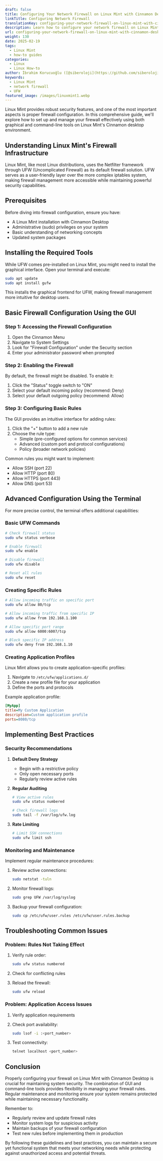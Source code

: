 ```yaml
---
draft: false
title: Configuring Your Network Firewall on Linux Mint with Cinnamon Desktop
linkTitle: Configuring Network Firewall
translationKey: configuring-your-network-firewall-on-linux-mint-with-cinnamon-desktop
description: Learn how to configure your network firewall on Linux Mint with Cinnamon Desktop using both graphical and command-line tools.
url: configuring-your-network-firewall-on-linux-mint-with-cinnamon-desktop
weight: 130
date: 2025-02-19
tags:
  - Linux Mint
  - how-to guides
categories:
  - Linux
  - Linux How-to
author: İbrahim Korucuoğlu ([@siberoloji](https://github.com/siberoloji))
keywords:
  - Linux Mint
  - network firewall
  - UFW
featured_image: /images/linuxmint1.webp
---
```

Linux Mint provides robust security features, and one of the most important aspects is proper firewall configuration. In this comprehensive guide, we'll explore how to set up and manage your firewall effectively using both graphical and command-line tools on Linux Mint's Cinnamon desktop environment.

## Understanding Linux Mint's Firewall Infrastructure

Linux Mint, like most Linux distributions, uses the Netfilter framework through UFW (Uncomplicated Firewall) as its default firewall solution. UFW serves as a user-friendly layer over the more complex iptables system, making firewall management more accessible while maintaining powerful security capabilities.

## Prerequisites

Before diving into firewall configuration, ensure you have:

- A Linux Mint installation with Cinnamon Desktop
- Administrative (sudo) privileges on your system
- Basic understanding of networking concepts
- Updated system packages

## Installing the Required Tools

While UFW comes pre-installed on Linux Mint, you might need to install the graphical interface. Open your terminal and execute:

```bash
sudo apt update
sudo apt install gufw
```

This installs the graphical frontend for UFW, making firewall management more intuitive for desktop users.

## Basic Firewall Configuration Using the GUI

### Step 1: Accessing the Firewall Configuration

1. Open the Cinnamon Menu
2. Navigate to System Settings
3. Look for "Firewall Configuration" under the Security section
4. Enter your administrator password when prompted

### Step 2: Enabling the Firewall

By default, the firewall might be disabled. To enable it:

1. Click the "Status" toggle switch to "ON"
2. Select your default incoming policy (recommend: Deny)
3. Select your default outgoing policy (recommend: Allow)

### Step 3: Configuring Basic Rules

The GUI provides an intuitive interface for adding rules:

1. Click the "+" button to add a new rule
2. Choose the rule type:
   - Simple (pre-configured options for common services)
   - Advanced (custom port and protocol configurations)
   - Policy (broader network policies)

Common rules you might want to implement:

- Allow SSH (port 22)
- Allow HTTP (port 80)
- Allow HTTPS (port 443)
- Allow DNS (port 53)

## Advanced Configuration Using the Terminal

For more precise control, the terminal offers additional capabilities:

### Basic UFW Commands

```bash
# Check firewall status
sudo ufw status verbose

# Enable firewall
sudo ufw enable

# Disable firewall
sudo ufw disable

# Reset all rules
sudo ufw reset
```

### Creating Specific Rules

```bash
# Allow incoming traffic on specific port
sudo ufw allow 80/tcp

# Allow incoming traffic from specific IP
sudo ufw allow from 192.168.1.100

# Allow specific port range
sudo ufw allow 6000:6007/tcp

# Block specific IP address
sudo ufw deny from 192.168.1.10
```

### Creating Application Profiles

Linux Mint allows you to create application-specific profiles:

1. Navigate to `/etc/ufw/applications.d/`
2. Create a new profile file for your application
3. Define the ports and protocols

Example application profile:

```ini
[MyApp]
title=My Custom Application
description=Custom application profile
ports=8080/tcp
```

## Implementing Best Practices

### Security Recommendations

1. **Default Deny Strategy**
   - Begin with a restrictive policy
   - Only open necessary ports
   - Regularly review active rules

2. **Regular Auditing**

   ```bash
   # View active rules
   sudo ufw status numbered
   
   # Check firewall logs
   sudo tail -f /var/log/ufw.log
   ```

3. **Rate Limiting**

   ```bash
   # Limit SSH connections
   sudo ufw limit ssh
   ```

### Monitoring and Maintenance

Implement regular maintenance procedures:

1. Review active connections:

   ```bash
   sudo netstat -tuln
   ```

2. Monitor firewall logs:

   ```bash
   sudo grep UFW /var/log/syslog
   ```

3. Backup your firewall configuration:

   ```bash
   sudo cp /etc/ufw/user.rules /etc/ufw/user.rules.backup
   ```

## Troubleshooting Common Issues

### Problem: Rules Not Taking Effect

1. Verify rule order:

   ```bash
   sudo ufw status numbered
   ```

2. Check for conflicting rules
3. Reload the firewall:

   ```bash
   sudo ufw reload
   ```

### Problem: Application Access Issues

1. Verify application requirements
2. Check port availability:

   ```bash
   sudo lsof -i :<port_number>
   ```

3. Test connectivity:

   ```bash
   telnet localhost <port_number>
   ```

## Conclusion

Properly configuring your firewall on Linux Mint with Cinnamon Desktop is crucial for maintaining system security. The combination of GUI and command-line tools provides flexibility in managing your firewall rules. Regular maintenance and monitoring ensure your system remains protected while maintaining necessary functionality.

Remember to:

- Regularly review and update firewall rules
- Monitor system logs for suspicious activity
- Maintain backups of your firewall configuration
- Test new rules before implementing them in production

By following these guidelines and best practices, you can maintain a secure yet functional system that meets your networking needs while protecting against unauthorized access and potential threats.

